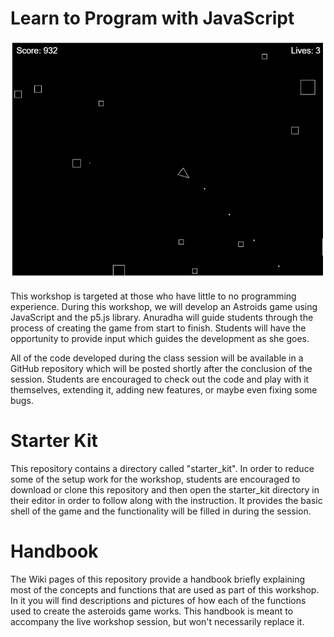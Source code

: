 # Learn to Program with JavaScript

![Asteroids Game Screenshot](images/asteroids.png)

This workshop is targeted at those who have little to no programming experience.
During this workshop, we will develop an Astroids game using JavaScript and the
p5.js library. Anuradha will guide students through the process of creating the
game from start to finish. Students will have the opportunity to provide input
which guides the development as she goes.

All of the code developed during the class session will be available in a GitHub
repository which will be posted shortly after the conclusion of the session.
Students are encouraged to check out the code and play with it themselves,
extending it, adding new features, or maybe even fixing some bugs.

# Starter Kit

This repository contains a directory called "starter_kit". In order to reduce some
of the setup work for the workshop, students are encouraged to download or clone
this repository and then open the starter_kit directory in their editor in order
to follow along with the instruction. It provides the basic shell of the game and
the functionality will be filled in during the session.

# Handbook

The Wiki pages of this repository provide a handbook briefly explaining most of
the concepts and functions that are used as part of this workshop. In it you will
find descriptions and pictures of how each of the functions used to create the
asteroids game works. This handbook is meant to accompany the live workshop session,
but won't necessarily replace it.
